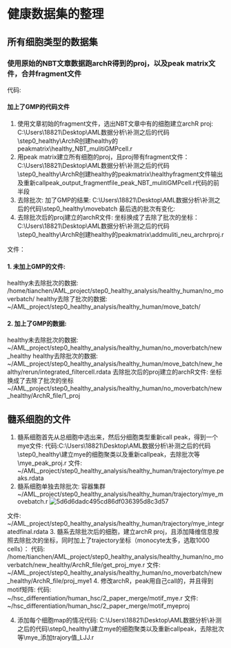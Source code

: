 # 健康数据集的整理
## 所有细胞类型的数据集
### 使用原始的NBT文章数据跑archR得到的proj，以及peak matrix文件，合并fragment文件
代码: 
#### 加上了GMP的代码文件
1. 使用文章初始的fragment文件，选出NBT文章中有的细胞建立archR proj: 
C:\Users\18821\Desktop\AML数据分析\补测之后的代码\step0_healthy\ArchR创建healthy的peakmatrix\healthy_NBT_mulitiGMPcell.r
2. 用peak matrix建立所有细胞的proj，且proj带有fragment文件：
C:\Users\18821\Desktop\AML数据分析\补测之后的代码\step0_healthy\ArchR创建healthy的peakmatrix\healthyfragment文件输出及重新callpeak_output_fragmentfile_peak_NBT_mulitiGMPcell.r代码的前半段
4. 去除批次: 加了GMP的结果:
C:\Users\18821\Desktop\AML数据分析\补测之后的代码\step0_healthy\movebatch
最后选的批次有变化:
5. 去除批次后的proj建立的archR文件: 坐标换成了去除了批次的坐标：
C:\Users\18821\Desktop\AML数据分析\补测之后的代码\step0_healthy\ArchR创建healthy的peakmatrix\addmuliti_neu_archrproj.r

文件：
#### 1. 未加上GMP的文件:
healthy未去除批次的数据:
/home/tianchen/AML_project/step0_healthy_analysis/healthy_human/no_moverbatch/
 healthy去除了批次的数据: 
 ~/AML_project/step0_healthy_analysis/healthy_human/move_batch/
 
 
####  2. 加上了GMP的数据:
healthy未去除批次的数据: 
~/AML_project/step0_healthy_analysis/healthy_human/no_moverbatch/new_healthy
healthy去除批次的数据:
~/AML_project/step0_healthy_analysis/healthy_human/move_batch/new_healthy/rerun/integrated_filtercell.rdata
去除批次后的proj建立的archR文件: 坐标换成了去除了批次的坐标
~/AML_project/step0_healthy_analysis/healthy_human/no_moverbatch/new_healthy/ArchR_file/1_proj

## 髓系细胞的文件
1. 髓系细胞首先从总细胞中选出来，然后分细胞类型重新call peak，得到一个mye文件:
代码:C:\Users\18821\Desktop\AML数据分析\补测之后的代码\step0_healthy\建立mye的细胞聚类以及重新callpeak，去除批次等\mye_peak_proj.r
文件:
~/AML_project/step0_healthy_analysis/healthy_human/trajectory/mye.peaks.rdata
2. 髓系细胞单独去除批次:
容器集群
~/AML_project/step0_healthy_analysis/healthy_human/trajectory/mye_movebatch.r
![5d6d6dadc495cd86df036395d8c3d57](https://user-images.githubusercontent.com/46451175/171596058-5d1d84de-7065-49d4-8bdf-c8e4374cb6bb.png)

文件: 
~/AML_project/step0_healthy_analysis/healthy_human/trajectory/mye_integratedfinal.rdata
3. 髓系去除批次后的细胞，建立archR proj，且添加降维信息按照去除批次的坐标，同时加上了trajectory坐标（monocyte太多，选取1000 cells）：
代码: /home/tianchen/AML_project/step0_healthy_analysis/healthy_human/no_moverbatch/new_healthy/ArchR_file/get_proj_mye.r
文件: ~/AML_project/step0_healthy_analysis/healthy_human/no_moverbatch/new_healthy/ArchR_file/proj_mye1
4. 修改archR，peak用自己call的，并且得到motif矩阵:
代码: ~/hsc_differentiation/human_hsc/2_paper_merge/motif_mye.r
文件: ~/hsc_differentiation/human_hsc/2_paper_merge/motif_myeproj

4. 添加每个细胞map的情况代码:
C:\Users\18821\Desktop\AML数据分析\补测之后的代码\step0_healthy\建立mye的细胞聚类以及重新callpeak，去除批次等\mye_添加trajory值_LJJ.r
